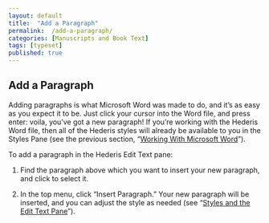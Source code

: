 ```yaml
---
layout: default
title:  "Add a Paragraph"
permalink:  /add-a-paragraph/
categories: [Manuscripts and Book Text]
tags: [typeset]
published: true
---
```


<section data-type="chapter" class="hsecchapter" data-hederis-type="hsecchapter" id="add-a-paragraph" data-pi-attrs="id: add-a-paragraph; data-tags: typeset;" role="doc-chapter" data-tags="typeset" data-author-name=" " data-book-title=" " title="Add a Paragraph"><h1 data-hederis-type="hblkchaptitle" class="hblkchaptitle" id="p3CAdG8GB">Add a Paragraph</h1><p class="hblkp" data-hederis-type="hblkp" id="pZQbiN0D9">Adding paragraphs is what Microsoft Word was made to do, and it&#8217;s as easy as you expect it to be. Just click your cursor into the Word file, and press enter: voila, you&#8217;ve got a new paragraph! If you&#8217;re working with the Hederis Word file, then all of the Hederis styles will already be available to you in the Styles Pane (see the previous section, &#8220;<a href="{% post_url 2020-08-25-13-WorkingwithMicrosoftWord %}" data-hederis-type="hspana" id="pHF2qkCjx"><span class="Hyperlink" data-hederis-type="hspnspan" id="pgnJR8Pb3">Working With Microsoft Word</span></a>&#8221;).</p><p class="hblkp" data-hederis-type="hblkp" id="pIElQsU4U">To add a paragraph in the Hederis Edit Text pane:</p><ol class="hwprnumlist" data-hederis-type="hwprnumlist" id="pEpEZmUxP"><li class="hblkoli" data-hederis-type="hblkoli" id="liLQQLpP0c"><p class="hblkoli" data-hederis-type="hblklip" id="pCa25qT01">Find the paragraph above which you want to insert your new paragraph, and click to select it.</p></li><li class="hblkoli" data-hederis-type="hblkoli" id="lisEQBYFvB"><p class="hblkoli" data-hederis-type="hblklip" id="puAvnz0je">In the top menu, click &#8220;Insert Paragraph.&#8221; Your new paragraph will be inserted, and you can adjust the style as needed (see &#8220;<a href="{% post_url 2020-08-25-12-StylesandtheEditTextPane %}" data-hederis-type="hspana" id="p1Ez6Lq2X"><span class="Hyperlink" data-hederis-type="hspnspan" id="phgYA7urg">Styles and the Edit Text Pane</span></a>&#8221;).</p></li></ol></section>